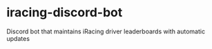 # iracing-discord-bot
Discord bot that maintains iRacing driver leaderboards with automatic updates
